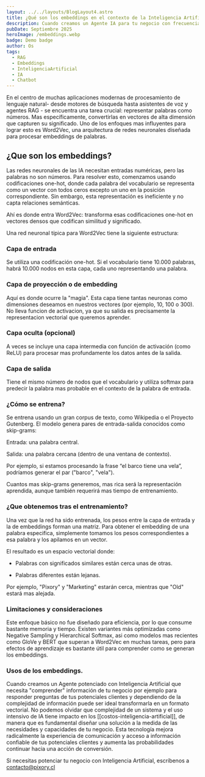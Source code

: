 ```yaml
---
layout: ../../layouts/BlogLayout4.astro
title: ¿Qué son los embeddings en el contexto de la Inteligencia Artificial?
description: Cuando creamos un Agente IA para tu negocio con frecuencia transformamos tu base de conocimiento en embeddings para alimentar a la Inteligencia Artificial. Pero, ¿Qué es un embedding?
pubDate: Septiembre 2025
heroImage: /embeddings.webp
badge: Demo badge
author: Os
tags:
  - RAG
  - Embeddings
  - InteligenciaArtificial
  - IA
  - Chatbot
---
```


En el centro de muchas aplicaciones modernas de procesamiento de lenguaje natural- desde motores de búsqueda hasta asistentes de voz y agentes RAG - se encuentra una tarea crucial: representar palabras como números. Mas específicamente, convertirlas en vectores de alta dimensión que capturen su significado. Uno de los enfoques mas influyentes para lograr esto es Word2Vec, una arquitectura de redes neuronales diseñada para procesar embeddings de palabras.

## ¿Que son los embeddings?

Las redes neuronales de las IA necesitan entradas numéricas, pero las palabras no son números. Para resolver esto, comenzamos usando codificaciones one-hot, donde cada palabra del vocabulario se representa como un vector con todos ceros excepto un uno en la posición correspondiente. Sin embargo, esta representación es ineficiente y no capta relaciones semánticas.

Ahí es donde entra Word2Vec: transforma esas codificaciones one-hot en vectores densos que codifican similitud y significado.

Una red neuronal típica para Word2Vec tiene la siguiente estructura:

### Capa de entrada

Se utiliza una codificación one-hot. Si el vocabulario tiene 10.000 palabras, habrá 10.000 nodos en esta capa, cada uno representando una palabra.

### Capa de proyección o de embedding

Aquí es donde ocurre la "magia". Esta capa tiene tantas neuronas como dimensiones deseamos en nuestros vectores (por ejemplo, 10, 100 o 300). No lleva funcion de activacion, ya que su salida es precisamente la representacion vectorial que queremos aprender.

### Capa oculta (opcional)

A veces se incluye una capa intermedia con función de activación (como ReLU) para procesar mas profundamente los datos antes de la salida.

### Capa de salida

Tiene el mismo número de nodos que el vocabulario y utiliza softmax para predecir la palabra mas probable en el contexto de la palabra de entrada.

### ¿Cómo se entrena?

Se entrena usando un gran corpus de texto, como Wikipedia o el Proyecto Gutenberg. El modelo genera pares de entrada-salida conocidos como skip-grams:

Entrada: una palabra central.

Salida: una palabra cercana (dentro de una ventana de contexto).

Por ejemplo, si estamos procesando la frase “el barco tiene una vela”, podríamos generar el par ("barco", "vela").

Cuantos mas skip-grams generemos, mas rica será la representación aprendida, aunque también requerirá mas tiempo de entrenamiento.

### ¿Que obtenemos tras el entrenamiento?

Una vez que la red ha sido entrenada, los pesos entre la capa de entrada y la de embeddings  forman una matriz. Para obtener el embedding de una palabra especifica, simplemente tomamos los pesos correspondientes a esa palabra y los apilamos en un vector.

El resultado es un espacio vectorial donde:

* Palabras con significados similares están cerca unas de otras.

* Palabras diferentes están lejanas.

Por ejemplo, "Pixory" y "Marketing" estarán cerca, mientras que "Old" estará mas alejada.

### Limitaciones y consideraciones

Este enfoque básico no fue diseñado para eficiencia, por lo que consume bastante memoria y tiempo. Existen variantes más optimizadas como Negative Sampling y Hierarchical Softmax, asi como modelos mas recientes como GloVe y BERT que superan a Word2Vec en muchas tareas, pero para efectos de aprendizaje es bastante útil para comprender como se generan los embeddings.

### Usos de los embeddings.

Cuando creamos un Agente potenciado con Inteligencia Artificial que necesita "comprender" información de tu negocio por ejemplo para responder preguntas de tus potenciales clientes y dependiendo de la complejidad de información puede ser ideal transformarla en un formato vectorial. 
No podemos olvidar que complejidad de un sistema y el uso intensivo de IA tiene impacto en los [[costos-inteligencia-artificial]], de manera que es fundamental diseñar una solución a la medida de las necesidades y capacidades de tu negocio.
Esta tecnología mejora radicalmente la experiencia de comunicación y acceso a información confiable de tus potenciales clientes y aumenta las probabilidades continuar hacia una acción de conversión.

Si necesitas potenciar tu negocio con Inteligencia Artificial, escríbenos a contacto@pixory.cl


